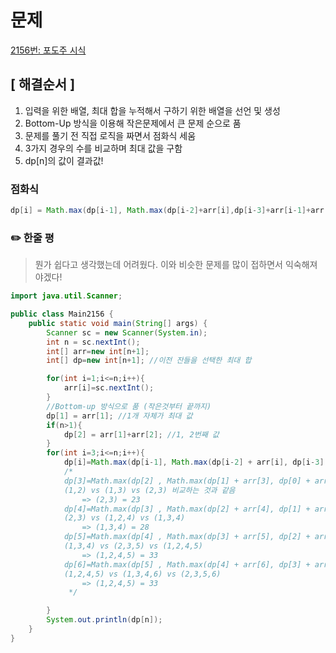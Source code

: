 # 문제

[2156번: 포도주 시식](https://www.acmicpc.net/problem/2156)

## [ 해결순서 ]

1. 입력을 위한 배열, 최대 합을 누적해서 구하기 위한 배열을 선언 및 생성 
2. Bottom-Up 방식을 이용해 작은문제에서 큰 문제 순으로 품
3. 문제를 풀기 전 직접 로직을 짜면서 점화식 세움
4. 3가지 경우의 수를 비교하며 최대 값을 구함
5. dp[n]의 값이 결과값!

### 점화식

```java
dp[i] = Math.max(dp[i-1], Math.max(dp[i-2]+arr[i],dp[i-3]+arr[i-1]+arr[i]));
```

### ✏️ 한줄 평

> 뭔가 쉽다고 생각했는데 어려웠다. 이와 비슷한 문제를 많이 접하면서 익숙해져야겠다!

```java
import java.util.Scanner;

public class Main2156 {
    public static void main(String[] args) {
        Scanner sc = new Scanner(System.in);
        int n = sc.nextInt();
        int[] arr=new int[n+1];
        int[] dp=new int[n+1]; //이전 잔들을 선택한 최대 합

        for(int i=1;i<=n;i++){
            arr[i]=sc.nextInt();
        }
        //Bottom-up 방식으로 품 (작은것부터 끝까지)
        dp[1] = arr[1]; //1개 자체가 최대 값
        if(n>1){
            dp[2] = arr[1]+arr[2]; //1, 2번째 값
        }
        for(int i=3;i<=n;i++){
            dp[i]=Math.max(dp[i-1], Math.max(dp[i-2] + arr[i], dp[i-3] + arr[i-1] + arr[i]));
            /*
            dp[3]=Math.max(dp[2] , Math.max(dp[1] + arr[3], dp[0] + arr[2] + arr[3] ));
            (1,2) vs (1,3) vs (2,3) 비교하는 것과 같음
                => (2,3) = 23
            dp[4]=Math.max(dp[3] , Math.max(dp[2] + arr[4], dp[1] + arr[3] + arr[4] ));
            (2,3) vs (1,2,4) vs (1,3,4)
                => (1,3,4) = 28
            dp[5]=Math.max(dp[4] , Math.max(dp[3] + arr[5], dp[2] + arr[4] + arr[5] ));
            (1,3,4) vs (2,3,5) vs (1,2,4,5)
                => (1,2,4,5) = 33
            dp[6]=Math.max(dp[5] , Math.max(dp[4] + arr[6], dp[3] + arr[5] + arr[6] ));
            (1,2,4,5) vs (1,3,4,6) vs (2,3,5,6)
                => (1,2,4,5) = 33
             */

        }
        System.out.println(dp[n]);
    }
}
```
